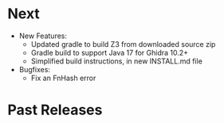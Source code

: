 # Next

- New Features:
  * Updated gradle to build Z3 from downloaded source zip
  * Gradle build to support Java 17 for Ghidra 10.2+
  * Simplified build instructions, in new INSTALL.md file
- Bugfixes:
  * Fix an FnHash error



# Past Releases
